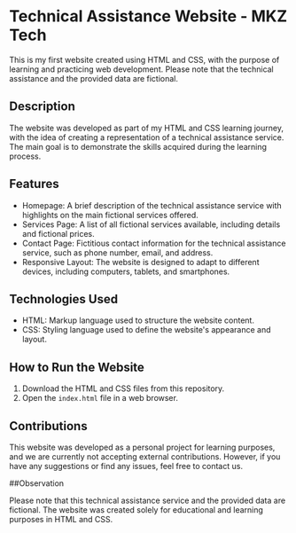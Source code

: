 # Technical Assistance Website - MKZ Tech 

This is my first website created using HTML and CSS, with the purpose of learning and practicing web development. Please note that the technical assistance and the provided data are fictional.

## Description

The website was developed as part of my HTML and CSS learning journey, with the idea of creating a representation of a technical assistance service. The main goal is to demonstrate the skills acquired during the learning process.

## Features

- Homepage: A brief description of the technical assistance service with highlights on the main fictional services offered.
- Services Page: A list of all fictional services available, including details and fictional prices.
- Contact Page: Fictitious contact information for the technical assistance service, such as phone number, email, and address.
- Responsive Layout: The website is designed to adapt to different devices, including computers, tablets, and smartphones.

## Technologies Used

- HTML: Markup language used to structure the website content.
- CSS: Styling language used to define the website's appearance and layout.

## How to Run the Website

1. Download the HTML and CSS files from this repository.
2. Open the `index.html` file in a web browser.

## Contributions

This website was developed as a personal project for learning purposes, and we are currently not accepting external contributions. However, if you have any suggestions or find any issues, feel free to contact us.

##Observation

Please note that this technical assistance service and the provided data are fictional. The website was created solely for educational and learning purposes in HTML and CSS.
